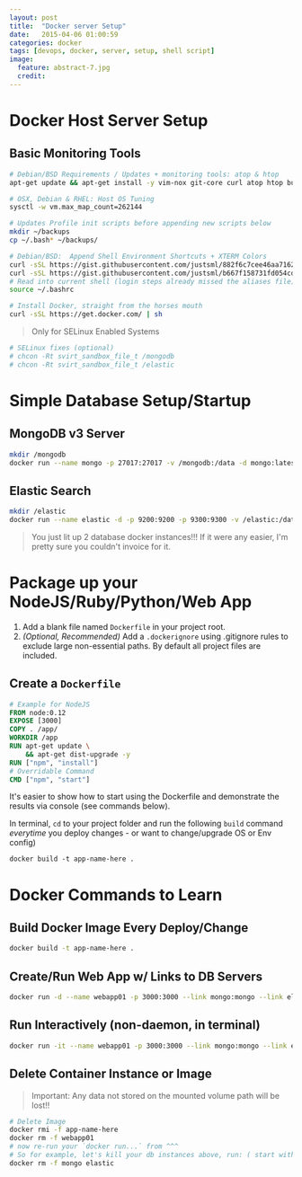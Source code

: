 ```yaml
---
layout: post
title:  "Docker server Setup"
date:   2015-04-06 01:00:59
categories: docker
tags: [devops, docker, server, setup, shell script]
image:
  feature: abstract-7.jpg
  credit:
---
```


# Docker **Host Server** Setup

## Basic Monitoring Tools

~~~sh
# Debian/BSD Requirements / Updates + monitoring tools: atop & htop
apt-get update && apt-get install -y vim-nox git-core curl atop htop build-essential libssl-dev linux-image-amd64 linux-headers-amd64

# OSX, Debian & RHEL: Host OS Tuning
sysctl -w vm.max_map_count=262144

# Updates Profile init scripts before appending new scripts below
mkdir ~/backups
cp ~/.bash* ~/backups/

# Debian/BSD:  Append Shell Environment Shortcuts + XTERM Colors
curl -sSL https://gist.githubusercontent.com/justsml/882f6c7cee46aa71625f/raw/a4f0d1ed006080d5fe7f40b6e07b8eb9d6838a5f/.bashrc >> ~/.bashrc
curl -sSL https://gist.githubusercontent.com/justsml/b667f158731fd054cd38/raw/5778dbb5d3d138ccf99ae1bf973457ce89661362/.bash_aliases >> ~/.bash_aliases
# Read into current shell (login steps already missed the aliases file)
source ~/.bashrc

# Install Docker, straight from the horses mouth
curl -sSL https://get.docker.com/ | sh

~~~

> Only for SELinux Enabled Systems

~~~sh
# SELinux fixes (optional)
# chcon -Rt svirt_sandbox_file_t /mongodb
# chcon -Rt svirt_sandbox_file_t /elastic
~~~

# Simple Database Setup/Startup

## MongoDB v3 Server

~~~sh
mkdir /mongodb
docker run --name mongo -p 27017:27017 -v /mongodb:/data -d mongo:latest bash -c 'mongod --logpath /data/mongodb.log --logappend --dbpath /data/data --storageEngine=wiredTiger'
~~~

## Elastic Search

~~~sh
mkdir /elastic
docker run --name elastic -d -p 9200:9200 -p 9300:9300 -v /elastic:/data elasticsearch bash -c 'elasticsearch -Xmx 8g -Xms 2g --cluster.name elastic_cluster --node.name elastic01 --path.data /data/elastic-data --path.logs /data/elastic-logs '
~~~

> You just lit up 2 database docker instances!!!
> If it were any easier, I'm pretty sure you couldn't invoice for it.


# Package up your NodeJS/Ruby/Python/Web App

1. Add a blank file named `Dockerfile` in your project root.
1. _(Optional, Recommended)_ Add a `.dockerignore` using .gitignore rules to exclude large non-essential paths. By default all project files are included.

## Create a `Dockerfile`

~~~dockerfile
# Example for NodeJS
FROM node:0.12
EXPOSE [3000]
COPY . /app/
WORKDIR /app
RUN apt-get update \
	&& apt-get dist-upgrade -y
RUN ["npm", "install"]
# Overridable Command
CMD ["npm", "start"]
~~~

It's easier to show how to start using the Dockerfile and demonstrate the results via console (see commands below).

In terminal, `cd` to your project folder and run the following `build` command _everytime_ you deploy changes - or want to change/upgrade OS or Env config)

```docker build -t app-name-here .```


# Docker Commands to Learn

## Build Docker Image Every Deploy/Change

~~~sh
docker build -t app-name-here .
~~~

## Create/Run Web App w/ Links to DB Servers

~~~sh
docker run -d --name webapp01 -p 3000:3000 --link mongo:mongo --link elastic:elastic app-name-here
~~~

## Run Interactively (non-daemon, in terminal)

~~~sh
docker run -it --name webapp01 -p 3000:3000 --link mongo:mongo --link elastic:elastic app-name-here bash
~~~

## Delete Container Instance or Image

> Important: Any data not stored on the mounted volume path will be lost!!

~~~sh
# Delete Image
docker rmi -f app-name-here
docker rm -f webapp01
# now re-run your `docker run...` from ^^^
# So for example, let's kill your db instances above, run: ( start with something like `docker stop {mongo,elastic}` )
docker rm -f mongo elastic
~~~

